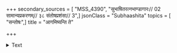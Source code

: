 +++
secondary_sources = [ "MSS_4390", "सुभाषितरत्नभाण्डागारः// 02 सामान्यप्रकरणम्// ३८ संतोषप्रशंसा// 3",]
jsonClass = "Subhaashita"
topics = [ "सन्तोषः",]
title = "आगमिष्यन्ति ते"

+++

<details><summary>Text</summary>

आगमिष्यन्ति ते भावा ये भावा मयि भाविनः।  
अहं तैरनुसर्तव्यो न तेषामन्यतो गतिः॥
</details>
